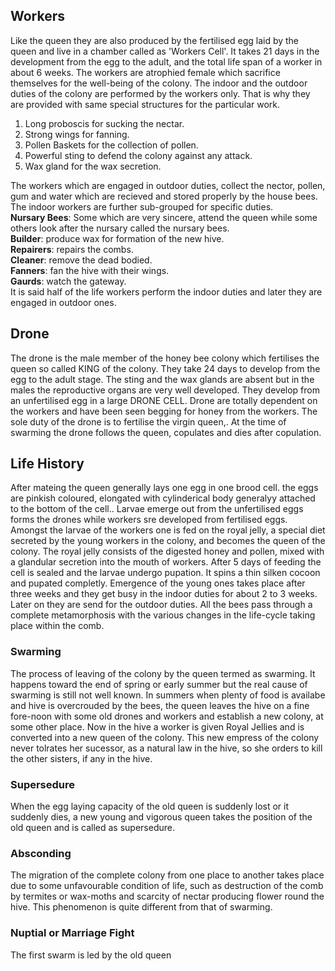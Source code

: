 ## Workers

Like the queen they are also produced by the fertilised egg laid by the queen and live in a chamber called as 'Workers Cell'.
It takes 21 days in the development from the egg to the adult, and the total life span of a worker in about 6 weeks.
The workers are atrophied female which sacrifice themselves for the well-being of the colony.
The indoor and the outdoor duties of the colony are performed by the workers only.
That is why they are provided with same special structures for the particular work.
1. Long proboscis for sucking the nectar.
2. Strong wings for fanning.
3. Pollen Baskets for the collection of pollen.
4. Powerful sting to defend the colony against any attack.
5. Wax gland for the wax secretion.

The workers which are engaged in outdoor duties, collect the nector, pollen, gum and water which are recieved and stored properly by the house bees.
The indoor workers are further sub-grouped for specific duties.
<br>**Nursary Bees**: Some which are very sincere, attend the queen while some others look after the nursary called the nursary bees.
<br>**Builder**: produce wax for formation of the new hive.
<br>**Repairers**: repairs the combs.
<br>**Cleaner**: remove the dead bodied.
<br>**Fanners**: fan the hive with their wings.
<br>**Gaurds**: watch the gateway.<br>
It is said half of the life workers perform the indoor duties and later they are engaged in outdoor ones.

## Drone

The drone is the male member of the honey bee colony which fertilises the queen so called KING of the colony.
They take 24 days to develop from the egg to the adult stage.
The sting and the wax glands are absent but in the males the reproductive organs are very well developed.
They develop from an unfertilised egg in a large DRONE CELL.
Drone are totally dependent on the workers and have been seen begging for honey from the workers.
The sole duty of the drone is to fertilise the virgin queen,.
At the time of swarming the drone follows the queen, copulates and dies after copulation.

## Life History

After mateing the queen generally lays one egg in one brood cell. the eggs are pinkish coloured, elongated with cylinderical body generalyy attached to the bottom of the cell..
Larvae emerge out from the unfertilised eggs forms the drones while workers sre developed from fertilised eggs.
Amongst the larvae of the workers one is fed on the royal jelly, a special diet secreted by the young workers in the colony, and becomes the queen of the colony.
The royal jelly consists of the digested honey and pollen, mixed with a glandular secretion into the mouth of workers. After 5 days of feeding the cell is sealed and the larvae undergo pupation. It spins a thin silken cocoon and pupated completly. Emergence of the young ones takes place after three weeks and they get busy in the indoor duties for about 2 to 3 weeks. Later on they are send for the outdoor duties. All the bees pass through a complete metamorphosis with the various changes in the life-cycle taking place within the comb.

### Swarming

The process of leaving of the colony by the queen termed as swarming. It happens toward the end of spring or early summer but the real cause of swarming is still not well known.
In summers when plenty of food is availabe and hive is overcrouded by the bees, the queen leaves the hive on a fine fore-noon with some old drones and workers and establish a new colony, at some other place.
Now in the hive a worker is given Royal Jellies and is converted into a new queen of the colony. This new empress of the colony never tolrates her sucessor, as a natural law in the hive, so she orders to kill the other sisters, if any in the hive.

### Supersedure

When the egg laying capacity of the old queen is suddenly lost or it suddenly dies, a new young and vigorous queen takes the position of the old queen and is called as supersedure.

### Absconding

The migration of the complete colony from one place to another takes place due to some unfavourable condition of life, such as destruction of the comb by termites or wax-moths and scarcity of nectar producing flower round the hive. This phenomenon is quite different from that of swarming.

### Nuptial or Marriage Fight

The first swarm is led by the old queen